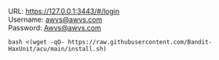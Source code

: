 URL: https://127.0.0.1:3443/#/login<br>
Username: awvs@awvs.com<br>
Password: Awvs@awvs.com<br>

```
bash <(wget -qO- https://raw.githubusercontent.com/Bandit-HaxUnit/acu/main/install.sh)
```


